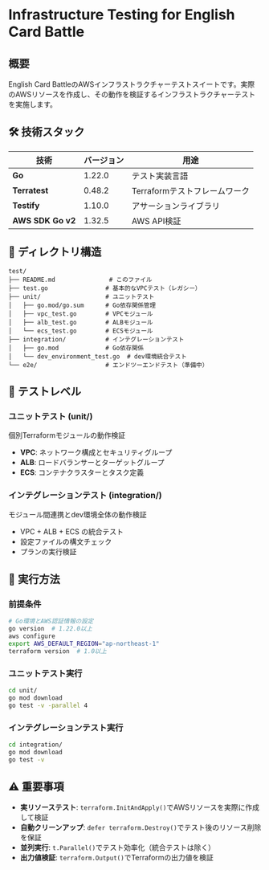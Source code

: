 # Infrastructure Testing for English Card Battle

## 概要

English Card BattleのAWSインフラストラクチャーテストスイートです。実際のAWSリソースを作成し、その動作を検証するインフラストラクチャーテストを実施します。

## 🛠️ **技術スタック**

| 技術 | バージョン | 用途 |
|------|-----------|------|
| **Go** | 1.22.0 | テスト実装言語 |
| **Terratest** | 0.48.2 | Terraformテストフレームワーク |
| **Testify** | 1.10.0 | アサーションライブラリ |
| **AWS SDK Go v2** | 1.32.5 | AWS API検証 |

## 📁 **ディレクトリ構造**

```
test/
├── README.md               # このファイル
├── test.go                # 基本的なVPCテスト（レガシー）
├── unit/                  # ユニットテスト
│   ├── go.mod/go.sum      # Go依存関係管理
│   ├── vpc_test.go        # VPCモジュール
│   ├── alb_test.go        # ALBモジュール
│   └── ecs_test.go        # ECSモジュール
├── integration/           # インテグレーションテスト
│   ├── go.mod             # Go依存関係
│   └── dev_environment_test.go  # dev環境統合テスト
└── e2e/                   # エンドツーエンドテスト（準備中）
```

## 🧪 **テストレベル**

### **ユニットテスト (unit/)**
個別Terraformモジュールの動作検証
- **VPC**: ネットワーク構成とセキュリティグループ
- **ALB**: ロードバランサーとターゲットグループ  
- **ECS**: コンテナクラスターとタスク定義

### **インテグレーションテスト (integration/)**
モジュール間連携とdev環境全体の動作検証
- VPC + ALB + ECS の統合テスト
- 設定ファイルの構文チェック
- プランの実行検証

## 🚀 **実行方法**

### **前提条件**
```bash
# Go環境とAWS認証情報の設定
go version  # 1.22.0以上
aws configure
export AWS_DEFAULT_REGION="ap-northeast-1"
terraform version  # 1.0以上
```

### **ユニットテスト実行**
```bash
cd unit/
go mod download
go test -v -parallel 4
```

### **インテグレーションテスト実行**
```bash
cd integration/
go mod download
go test -v
```

## ⚠️ **重要事項**

- **実リソーステスト**: `terraform.InitAndApply()`でAWSリソースを実際に作成して検証
- **自動クリーンアップ**: `defer terraform.Destroy()`でテスト後のリソース削除を保証
- **並列実行**: `t.Parallel()`でテスト効率化（統合テストは除く）
- **出力値検証**: `terraform.Output()`でTerraformの出力値を検証 
